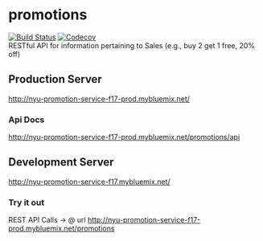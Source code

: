 # promotions
[![Build Status](https://travis-ci.org/NYU-DevOps-Fall2017-PromotionsTeam/promotions.svg?branch=master)](https://travis-ci.org/NYU-DevOps-Fall2017-PromotionsTeam/promotions)
[![Codecov](https://img.shields.io/codecov/c/github/NYU-DevOps-Fall2017-PromotionsTeam/promotions.svg)](https://codecov.io/gh/NYU-DevOps-Fall2017-PromotionsTeam/promotions)  
RESTful API for information pertaining to Sales (e.g., buy 2 get 1 free, 20% off)

## Production Server  
http://nyu-promotion-service-f17-prod.mybluemix.net/

### Api Docs  
http://nyu-promotion-service-f17-prod.mybluemix.net/promotions/api

## Development Server  
http://nyu-promotion-service-f17.mybluemix.net/

### Try it out  
REST API Calls -> @ url http://nyu-promotion-service-f17-prod.mybluemix.net/promotions

  
